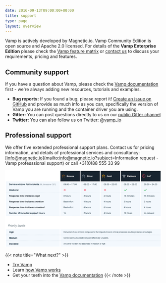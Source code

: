 ```yaml
---
date: 2016-09-13T09:00:00+00:00
title: support
type: page
layout: overview
---
```

Vamp is actively developed by Magnetic.io. Vamp Community Edition is open source and Apache 2.0 licensed. For details of the **Vamp Enterprise Edition** please check the [Vamp feature matrix](/product/enterprise-edition/) or [contact us](mailto:info@magnetic.io) to discuss your requirements, pricing and features.

## Community support
If you have a question about Vamp, please check the [Vamp documentation](/documentation/using-vamp/artifacts) first  - we're always adding new resources, tutorials and examples.

* **Bug reports:** If you found a bug, please report it! [Create an issue on GitHub](https://github.com/magneticio/vamp/issues) and provide as much info as you can, specifically the version of Vamp you are running and the container driver you are using.
* **Gitter:** You can post questions directly to us on our [public Gitter channel](https://gitter.im/magneticio/vamp)  
* **Twitter:** You can also follow us on Twitter: [@vamp_io](https://twitter.com/vamp_io)

## Professional support
We offer five extended professional support plans. Contact us for pricing information, and details of professional services and consultancy: [info@magnetic.io](mailto:info@magnetic.io?subject=Information request - Vamp professsional support) or call +31(0)88 555 33 99

![](/images/tables/201702-professional-support-plans.png)


{{< note title="What next?" >}}
* [Try Vamp](/documentation/installation/hello-world)
* Learn [how Vamp works](/documentation/how-vamp-works/architecture-and-components)
* Get your teeth into the [Vamp documentation](/documentation/using-vamp/artifacts)
{{< /note >}}

